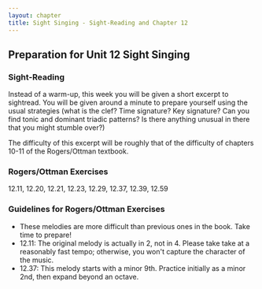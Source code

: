 ```yaml
---
layout: chapter
title: Sight Singing - Sight-Reading and Chapter 12
---
```


## Preparation for Unit 12 Sight Singing

### Sight-Reading

Instead of a warm-up, this week you will be given a short excerpt to sightread. You will be given around a minute to prepare yourself using the usual strategies (what is the clef? Time signature? Key signature? Can you find tonic and dominant triadic patterns? Is there anything unusual in there that you might stumble over?)

The difficulty of this excerpt will be roughly that of the difficulty of chapters 10-11 of the Rogers/Ottman textbook.

### Rogers/Ottman Exercises

12.11, 12.20, 12.21, 12.23, 12.29, 12.37, 12.39, 12.59 

### Guidelines for Rogers/Ottman Exercises

- These melodies are more difficult than previous ones in the book. Take time to prepare!
- 12.11: The original melody is actually in 2, not in 4. Please take take at a reasonably fast tempo; otherwise, you won't capture the character of the music.
- 12.37: This melody starts with a minor 9th. Practice initially as a minor 2nd, then expand beyond an octave.